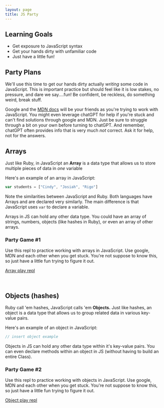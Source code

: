 ```yaml
---
layout: page
title: JS Party
---
```


## Learning Goals

- Get exposure to JavaScript syntax
- Get your hands dirty with unfamiliar code
- Just have a little fun!

## Party Plans

We'll use this time to get our hands dirty actually *writing* some code in JavaScript.   This is important practice but should feel like it is low stakes, no pressure, and dare we say....fun!  Be confident, be reckless, do something weird, break stuff.   

Google and the [MDN docs](https://developer.mozilla.org/en-US/) will be your friends as you're trying to work with JavaScript.  You might even leverage chatGPT for help if you're stuck and can't find solutions through google and MDN.  Just be sure to struggle through a bit on your own before turning to chatGPT.  And remember, chatGPT often provides info that is very much *not* correct. Ask it for help, not for the answers.

<!-- ## Vocabulary

- <span class="vocab">**Variable:** a piece of data in an Array</span>
- <span class="vocab">**Primitive Data Type:** simple data types in JavaScript are </span>

- <span class="vocab">**Array:** a data type that allows us to store multiple pieces of data in _one_ variable</span>
- <span class="vocab">**Object:** a data type similar to a hash in Ruby</span>

- <span class="vocab">**index position:** the location of an element in an Array</span> -->

## Arrays

Just like Ruby, in JavaScript an **Array** is a data type that allows us to store multiple pieces of data in _one_ variable

Here's an example of an array in JavaScript:
```js
var students = ["Cindy", "Josiah", "Rigo"]
```

Note the similarities between JavaScript and Ruby. Both languages have Arrays and are declared very similarly. The main difference is that JavaScript uses `var` to declare a variable.

Arrays in JS can hold any other data type.  You could have an array of strings, numbers, objects (like hashes in Ruby), or even an array of other arrays.

### Party Game #1

Use this repl to practice working with arrays in JavaScript.  Use google, MDN and each other when you get stuck. You're not suppose to know this, so just have a little fun trying to figure it out.

[Array play repl]()

<br>

## Objects (hashes)

Ruby call 'em hashes, JavaScript calls 'em **Objects.**  Just like hashes, an object is a data type that allows us to group related data in various key-value pairs.

Here's an example of an object in JavaScript:
```js
// insert object example
```

Objects in JS can hold any other data type within it's key-value pairs.  You can even declare methods within an object in JS (without having to build an entire Class). 

### Party Game #2

Use this repl to practice working with objects in JavaScript.  Use google, MDN and each other when you get stuck. You're not suppose to know this, so just have a little fun trying to figure it out.

[Object play repl]()